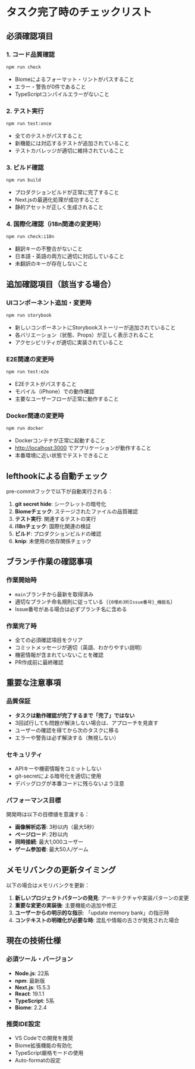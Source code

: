 # タスク完了時のチェックリスト

## 必須確認項目

### 1. コード品質確認

```bash
npm run check
```

- Biomeによるフォーマット・リントがパスすること
- エラー・警告が0件であること
- TypeScriptコンパイルエラーがないこと

### 2. テスト実行

```bash
npm run test:once
```

- 全てのテストがパスすること
- 新機能には対応するテストが追加されていること
- テストカバレッジが適切に維持されていること

### 3. ビルド確認

```bash
npm run build
```

- プロダクションビルドが正常に完了すること
- Next.jsの最適化処理が成功すること
- 静的アセットが正しく生成されること

### 4. 国際化確認（i18n関連の変更時）

```bash
npm run check:i18n
```

- 翻訳キーの不整合がないこと
- 日本語・英語の両方に適切に対応していること
- 未翻訳のキーが存在しないこと

## 追加確認項目（該当する場合）

### UIコンポーネント追加・変更時

```bash
npm run storybook
```

- 新しいコンポーネントにStorybookストーリーが追加されていること
- 各バリエーション（状態、Props）が正しく表示されること
- アクセシビリティが適切に実装されていること

### E2E関連の変更時

```bash
npm run test:e2e
```

- E2Eテストがパスすること
- モバイル（iPhone）での動作確認
- 主要なユーザーフローが正常に動作すること

### Docker関連の変更時

```bash
npm run docker
```

- Dockerコンテナが正常に起動すること
- <http://localhost:3000> でアプリケーションが動作すること
- 本番環境に近い状態でテストできること

## lefthookによる自動チェック

pre-commitフックで以下が自動実行される：

1. **git secret hide**: シークレットの暗号化
2. **Biomeチェック**: ステージされたファイルの品質確認
3. **テスト実行**: 関連するテストの実行
4. **i18nチェック**: 国際化関連の検証
5. **ビルド**: プロダクションビルドの確認
6. **knip**: 未使用の依存関係チェック

## ブランチ作業の確認事項

### 作業開始時

- `main`ブランチから最新を取得済み
- 適切なブランチ命名規則に従っている（`{0埋め3桁Issue番号}_機能名`）
- Issue番号がある場合は必ずブランチ名に含める

### 作業完了時

- 全ての必須確認項目をクリア
- コミットメッセージが適切（英語、わかりやすい説明）
- 機密情報が含まれていないことを確認
- PR作成前に最終確認

## 重要な注意事項

### 品質保証

- **タスクは動作確認が完了するまで「完了」ではない**
- 3回試行しても問題が解決しない場合は、アプローチを見直す
- ユーザーの確認を得てから次のタスクに移る
- エラーや警告は必ず解決する（無視しない）

### セキュリティ

- APIキーや機密情報をコミットしない
- git-secretによる暗号化を適切に使用
- デバッグログが本番コードに残らないよう注意

### パフォーマンス目標

開発時は以下の目標値を意識する：

- **画像解析応答**: 3秒以内（最大5秒）
- **ページロード**: 2秒以内
- **同時接続**: 最大1,000ユーザー
- **ゲーム参加者**: 最大50人/ゲーム

## メモリバンクの更新タイミング

以下の場合はメモリバンクを更新：

1. **新しいプロジェクトパターンの発見**: アーキテクチャや実装パターンの変更
2. **重要な変更の実装後**: 主要機能の追加や修正
3. **ユーザーからの明示的な指示**: 「update memory bank」の指示時
4. **コンテキストの明確化が必要な時**: 混乱や情報の古さが発見された場合

## 現在の技術仕様

### 必須ツール・バージョン

- **Node.js**: 22系
- **npm**: 最新版
- **Next.js**: 15.5.3
- **React**: 19.1.1
- **TypeScript**: 5系
- **Biome**: 2.2.4

### 推奨IDE設定

- VS Codeでの開発を推奨
- Biome拡張機能の有効化
- TypeScript厳格モードの使用
- Auto-formatの設定
